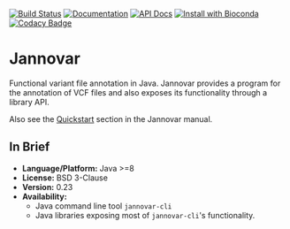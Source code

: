 [![Build Status](https://travis-ci.org/charite/jannovar.svg?branch=master)](https://travis-ci.org/charite/jannovar)
[![Documentation](https://readthedocs.org/projects/jannovar/badge/?version=master)](http://jannovar.readthedocs.org/)
[![API Docs](https://img.shields.io/badge/api-v0.23-blue.svg?style=flat)](http://javadoc.io/doc/de.charite.compbio/jannovar-core/0.23)
[![Install with Bioconda](https://img.shields.io/badge/install%20with-bioconda-brightgreen.svg)](https://bioconda.github.io/recipes/jannovar-cli/README.html)
[![Codacy Badge](https://api.codacy.com/project/badge/Grade/2b12f94e30404667997f8ae264a97bd6)](https://www.codacy.com/app/visze/jannovar?utm_source=github.com&amp;utm_medium=referral&amp;utm_content=charite/jannovar&amp;utm_campaign=Badge_Grade)

# Jannovar

Functional variant file annotation in Java. Jannovar provides a program for
the annotation of VCF files and also exposes its functionality through a
library API.

Also see the
[Quickstart](http://jannovar.readthedocs.org/en/master/quickstart.html) section
in the Jannovar manual.

## In Brief

- **Language/Platform:** Java >=8
- **License:** BSD 3-Clause
- **Version:** 0.23
- **Availability:**
    - Java command line tool `jannovar-cli`
    - Java libraries exposing most of `jannovar-cli`'s functionality.
